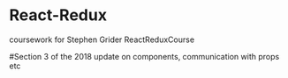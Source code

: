 # React-Redux
coursework for Stephen Grider ReactReduxCourse

#Section 3 of the 2018 update
on components, communication with props etc
